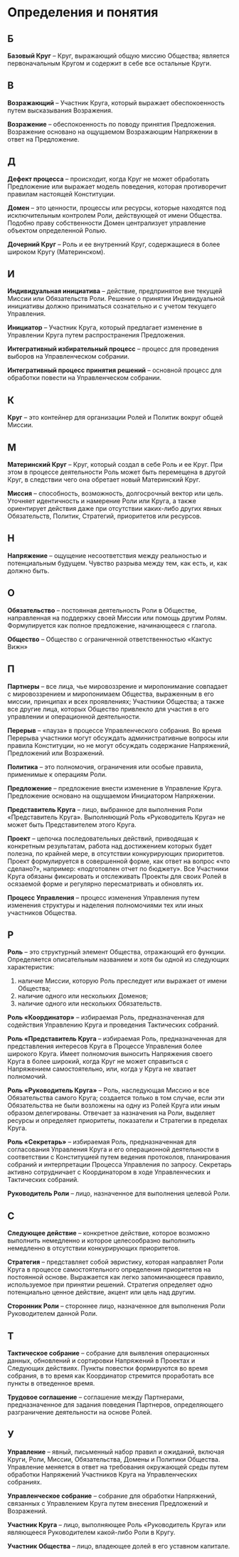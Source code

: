 # Определения и понятия

## Б

**Базовый Круг** – Круг, выражающий общую миссию Общества; является первоначальным Кругом и содержит в себе все остальные Круги.


## В

**Возражающий** – Участник Круга, который выражает обеспокоенность путем высказывания Возражения.

**Возражение** – обеспокоенность по поводу принятия Предложения. Возражение основано на ощущаемом Возражающим Напряжении в ответ на Предложение.


## Д

**Дефект процесса** – происходит, когда Круг не может обработать Предложение или выражает модель поведения, которая противоречит правилам настоящей Конституции.

**Домен** – это ценности, процессы или ресурсы, которые находятся под исключительным контролем Роли, действующей от имени Общества. Подобно праву собственности Домен централизует управление объектом определенной Ролью.

**Дочерний Круг** – Роль и ее внутренний Круг, содержащиеся в более широком Кругу (Материнском).


## И

**Индивидуальная инициатива** – действие, предпринятое вне текущей Миссии или Обязательств Роли. Решение о принятии Индивидуальной инициативы должно приниматься сознательно и с учетом текущего Управления.

**Инициатор** – Участник Круга, который предлагает изменение в Управлении Круга путем распространения Предложения.

**Интегративный избирательный процесс** – процесс для проведения выборов на Управленческом собрании.

**Интегративный процесс принятия решений** – основной процесс для обработки повести на Управленческом собрании.


## К

**Круг** – это контейнер для организации Ролей и Политик вокруг общей Миссии.


## М

**Материнский Круг** – Круг, который создал в себе Роль и ее Круг. При этом в процессе деятельности Роль может быть перемещена в другой Круг, в следствии чего она обретает новый Материнский Круг.

**Миссия** – способность, возможность, долгосрочный вектор или цель. Уточняет идентичность и намерение Роли или Круга, а также ориентирует действия даже при отсутствии каких-либо других явных Обязательств, Политик, Стратегий, приоритетов или ресурсов.


## Н

**Напряжение** – ощущение несоответствия между реальностью и потенциальным будущем. Чувство разрыва между тем, как есть, и, как должно быть.


## О

**Обязательство** – постоянная деятельность Роли в Обществе, направленная на поддержку своей Миссии или помощь другим Ролям. Формулируется как полное предложение, начинающееся с глагола.

**Общество** – Общество с ограниченной ответственностью «Кактус Вижн»


## П

**Партнеры** – все лица, чье мировоззрение и миропонимание совпадает с мировоззрением и миропонимаем Общества, выраженным в его миссии, принципах и всех проявлениях; Участники Общества; а также все другие лица, которых Общество привлекло для участия в его управлении и операционной деятельности.

**Перерыв** – «пауза» в процессе Управленческого собрания. Во время Перерыва участники могут обсуждать административные вопросы или правила Конституции, но не могут обсуждать содержание Напряжений, Предложений или Возражений.

**Политика** – это полномочия, ограничения или особые правила, применимые к операциям Роли.

**Предложение** – предложение внести изменение в Управление Круга. Предложение основано на ощущаемом Инициатором Напряжении.

**Представитель Круга** – лицо, выбранное для выполнения Роли «Представитель Круга». Выполняющий Роль «Руководитель Круга» не может быть Представителем этого Круга.

**Проект** – цепочка последовательных действий, приводящая к конкретным результатам, работа над достижением которых будет полезна, по крайней мере, в отсутствии конкурирующих приоритетов. Проект формулируется в совершенной форме, как ответ на вопрос «что сделано?», например: «подготовлен отчет по бюджету». Все Участники Круга обязаны фиксировать и отслеживать Проекты для своих Ролей в осязаемой форме и регулярно пересматривать и обновлять их.

**Процесс Управления** – процесс изменения Управления путем изменения структуры и наделения полномочиями тех или иных участников Общества.


## Р

**Роль** – это структурный элемент Общества, отражающий его функции. Определяется описательным названием и хотя бы одной из следующих характеристик:
  1. наличие Миссии, которую Роль преследует или выражает от имени Общества;
  2. наличие одного или нескольких Доменов;
  3. наличие одного или нескольких Обязательств.

**Роль «Координатор»** – избираемая Роль, предназначенная для содействия Управлению Круга и проведения Тактических собраний.

**Роль «Представитель Круга** – избираемая Роль, предназначенная для представления интересов Круга в Процессе Управления более широкого Круга. Имеет полномочия выносить Напряжения своего Круга в более широкий, когда Круг не может справиться с Напряжением самостоятельно, или, когда у Круга не хватает полномочий.

**Роль «Руководитель Круга»** – Роль, наследующая Миссию и все Обязательства самого Круга; создается только в том случае, если эти Обязательства не были возложены на одну из Ролей Круга или иным образом делегированы. Отвечает за назначения на Роли, выделяет ресурсы и определяет приоритеты, показатели и Стратегии в пределах Круга.

**Роль «Секретарь»** – избираемая Роль, предназначенная для согласования Управления Круга и его операционной деятельности в соответствии с Конституцией путем ведения протоколов, планирования собраний и интерпретации Процесса Управления по запросу. Секретарь активно сотрудничает с Координатором в ходе Управленческих и Тактических собраний.

**Руководитель Роли** – лицо, назначенное для выполнения целевой Роли.


## С

**Следующее действие** – конкретное действие, которое возможно выполнить немедленно и которое целесообразно выполнить немедленно в отсутствии конкурирующих приоритетов.

**Стратегия** – представляет собой эвристику, которая направляет Роли Круга в процессе самостоятельного определения приоритетов на постоянной основе. Выражается как легко запоминающееся правило, используемое при принятии решений. Стратегия определяет одно потенциально ценное действие, акцент или цель над другим.

**Сторонник Роли** – стороннее лицо, назначенное для выполнения Роли Руководителем данной Роли.


## Т

**Тактическое собрание** – собрание для выявления операционных данных, обновлений и сортировки Напряжений в Проектах и Следующих действиях. Пункты повестки формируются во время собрания, в то время как Координатор стремится проработать все пункты в отведенное время.

**Трудовое соглашение** – соглашение между Партнерами, предназначенное для задания поведения Партнеров, определяющего разграничение деятельности на основе Ролей.


## У

**Управление** – явный, письменный набор правил и ожиданий, включая Круги, Роли, Миссии, Обязательства, Домены и Политики Общества. Управление меняется в ответ на требования окружающей среды путем обработки Напряжений Участников Круга на Управленческих собраниях.

**Управленческое собрание** – собрание для обработки Напряжений, связанных с Управлением Круга путем внесения Предложений и Возражений.

**Участник Круга** – лицо, выполняющее Роль «Руководитель Круга» или являющееся Руководителем какой-либо Роли в Кругу.

**Участник Общества** – лицо, владеющее долей в его уставном капитале.
